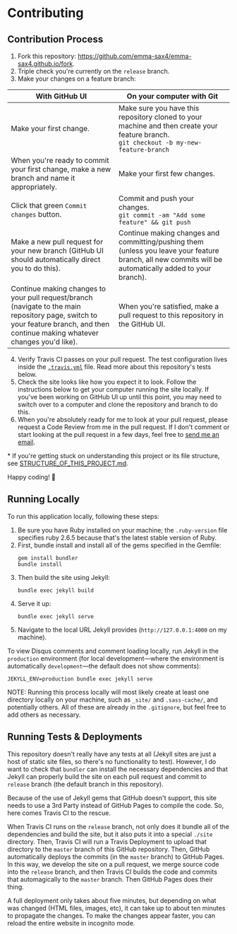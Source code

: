 # Contributing

## Contribution Process

1. Fork this repository: https://github.com/emma-sax4/emma-sax4.github.io/fork.
2. Triple check you're currently on the `release` branch.
3. Make your changes on a feature branch:

  | With GitHub UI | On your computer with Git |
  |----------------|---------------------------|
  | Make your first change. | Make sure you have this repository cloned to your machine and then create your feature branch. <br>`git checkout -b my-new-feature-branch` |
  | When you're ready to commit your first change, make a new branch and name it appropriately. | Make your first few changes. |
  | Click that green `Commit changes` button. | Commit and push your changes.<br>`git commit -am "Add some feature" && git push` |
  | Make a new pull request for your new branch (GitHub UI should automatically direct you to do this). | Continue making changes and committing/pushing them (unless you leave your feature branch, all new commits will be automatically added to your branch). |
  | Continue making changes to your pull request/branch (navigate to the main repository page, switch to your feature branch, and then continue making whatever changes you'd like). | When you're satisfied, make a pull request to this repository in the GitHub UI. |

4. Verify Travis CI passes on your pull request. The test configuration lives inside the [`.travis.yml`](https://github.com/emma-sax4/emma-sax4.github.io/blob/release/.travis.yml) file. Read more about this repository's tests below.
5. Check the site looks like how you expect it to look. Follow the instructions below to get your computer running the site locally. If you've been working on GitHub UI up until this point, you may need to switch over to a computer and clone the repository and branch to do this.
6. When you're absolutely ready for me to look at your pull request, please request a Code Review from me in the pull request. If I don't comment or start looking at the pull request in a few days, feel free to [send me an email](mailto:emma.sax4@gmail.com).

\* If you're getting stuck on understanding this project or its file structure, see [STRUCTURE_OF_THIS_PROJECT.md](https://github.com/emma-sax4/emma-sax4.github.io/blob/release/.github/STRUCTURE_OF_THIS_PROJECT.md).

Happy coding! 🤗

## Running Locally

To run this application locally, following these steps:
1. Be sure you have Ruby installed on your machine; the `.ruby-version` file specifies ruby 2.6.5 because that's the latest stable version of Ruby.
2. First, bundle install and install all of the gems specified in the Gemfile:
    ```
    gem install bundler
    bundle install
    ```
3. Then build the site using Jekyll:
    ```
    bundle exec jekyll build
    ```
4. Serve it up:
    ```
    bundle exec jekyll serve
    ```
5. Navigate to the local URL Jekyll provides (`http://127.0.0.1:4000` on my machine).

To view Disqus comments and comment loading locally, run Jekyll in the `production` environment (for local development—where the environment is automatically `development`—the default does not show comments):
```
JEKYLL_ENV=production bundle exec jekyll serve
```

NOTE: Running this process locally will most likely create at least one directory locally on your machine, such as `_site/` and `.sass-cache/`, and potentially others. All of these are already in the `.gitignore`, but feel free to add others as necessary.

## Running Tests & Deployments

This repository doesn't really have any tests at all (Jekyll sites are just a host of static site files, so there's no functionality to test). However, I do want to check that `bundler` can install the necessary dependencies and that Jekyll can properly build the site on each pull request and commit to `release` branch (the default branch in this repository).

Because of the use of Jekyll gems that GitHub doesn't support, this site needs to use a 3rd Party instead of GitHub Pages to compile the code. So, here comes Travis CI to the rescue.

When Travis CI runs on the `release` branch, not only does it bundle all of the dependencies and build the site, but it also puts it into a special `./site` directory. Then, Travis CI will run a Travis Deployment to upload that directory to the `master` branch of this GitHub repository. Then, GitHub automatically deploys the commits (in the `master` branch) to GitHub Pages. In this way, we develop the site on a pull request, we merge source code into the `release` branch, and then Travis CI builds the code and commits that automagically to the `master` branch. Then GitHub Pages does their thing.

A full deployment only takes about five minutes, but depending on what was changed (HTML files, images, etc), it can take up to about ten minutes to propagate the changes. To make the changes appear faster, you can reload the entire website in incognito mode.
